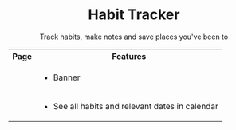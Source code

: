 <h1 align="center">Habit Tracker</h1>

<p align="center">Track habits, make notes and save places you've been to</p>

<table width="100%">
  <tr>
    <th>Page</th>
    <th>Features</th>
  </tr>
  <tr>
    <td><img src="https://res.cloudinary.com/dmadox5xe/image/upload/c_scale,w_500/v1547571872/Habit%20Tracker/screencapture-localhost-3000-2019-01-15-10_52_12.png" alt=""></td>
    <td>
      <ul>
        <li>Banner</li>
      </ul>
    </td>
  </tr>
<tr>
    <td><img src="https://res.cloudinary.com/dmadox5xe/image/upload/c_scale,w_500/v1547575263/Habit%20Tracker/screencapture-localhost-3000-habits-2019-01-15-19_00_32.png" alt=""></td>
    <td>
      <ul>
        <li>See all habits and relevant dates in calendar</li>
      </ul>
    </td>
  </tr>
</table>

